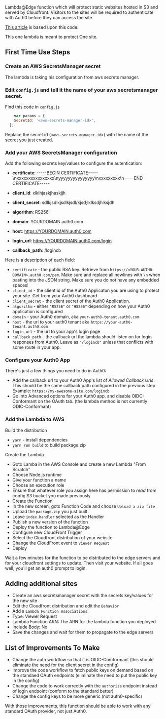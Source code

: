 Lambda@Edge function which will protect static websites hosted in S3 and served by Cloudfront.  Visitors to the sites
will be required to authenticate with Auth0 before they can access the site.

[This article](https://www.experoinc.com/post/serverless-authentication) is based upon this code.

This one lambda is meant to protect One site.

## First Time Use Steps

### Create an AWS SecretsManager secret

The lambda is taking his configuration from aws secrets manager.

### Edit `config.js` and tell it the name of your aws secretsmanager **secret**.

Find this code in `config.js`

```javascript
    var params = {
    SecretId: '<aws-secrets-manager-id>',
  };
```

Replace the secret id (`<aws-secrets-manager-id>`) with the name of the secret you just created.

### Add your AWS SecretsManager configuration

Add the following secrets key/values to configure the autentication:

- **certificate**: -----BEGIN CERTIFICATE-----\nxxxxxxxxxxxxxxxx\nyyyyyyyyyyyyyyy\nxxxxxxxxx\n-----END CERTIFICATE-----

- **client_id**: xlkihjaskjhaskjjh

- **client_secret**: sdlkjsdlkjsdlkjsdl/kjsd;lklksdjhlksjdh

- **algorithm**: RS256

- **domain**: YOURDOMAIN.auth0.com

- **host**: https://YOURDOMAIN.auth0.com

- **login_url**: https://YOURDOMAIN.auth0.com/login

- **callback_path**: /logincb



Here is a description of each field:

* `certificate` - the public RSA key.  Retrieve from `https://<YOUR-AUTH0-DOMAIN>.auth0.com/pem`.  Make sure and replace all newlines with `\n` when pasting into the JSON string.  Make sure you do not have any embedded spaces!
* `client_id` - the client id of the Auth0 Applicaton you are using to protect your site.  Get from your Auth0 dashboard
* `client_secret` - the client secret of the Auth0 Application.
* `algorithm` - either `"RS256"` or `"HS256"` depending on how your Auth0 application is configured
* `domain` - your Auth0 domain, aka `your-auth0-tenant.auth0.com`
* `host` - the url to your auth0 tenant aka `https://your-auth0-tenant.auth0.com`
* `login_url` - the url to your app's login page
* `callback_path` - the callback url the lambda should listen on for login responses from Auth0.  Leave as `"/logincb"` unless that conflicts with some route in your app.

### Configure your Auth0 App

There's just a few things you need to do in Auth0:

* Add the callback url to your Auth0 App's list of *Allowed Callback Urls*.  This should be the same callback path configured in the previous step.  Example: `https://my-awesome-site.com/logincb`
* Go into Advanced options for your Auth0 app, and disable OIDC-Conformant on the OAuth tab.  (the lambda method is not currently ODIC-Conformant)


### Add the Lambda to AWS

Build the distribution
* `yarn` - install dependencies
* `yarn run build` to build package.zip

Create the Lambda

* Goto Lamba in the AWS Console and create a new Lambda "From Scratch"
* Choose Node.js runtime
* Give your function a name
* Choose an execution role
* Ensure that whatever role you assign here has permission to *read* from config S3 bucket you made previously
* Create the Function
* In the new screen, goto Function Code and choose `Upload a zip file`
* Upload the `package.zip` you just built.
* Leave `index.handler` selected as the Handler
* Publish a new version of the function
* Deploy the function to Lambda@Edge
* Configure new CloudFront Trigger
* Select the Cloudfront distribution of your website
* Change the CloudFront event to `Viewer Request`
* Deploy

Wait a few minutes for the function to be distributed to the edge servers and for your cloudfront settings to update.  Then visit your website.  If all goes well, you'll get an auth0 prompt to login.

## Adding additional sites

* Create an aws secretsmanager secret with the secrets key/values for the new site
* Edit the Cloudfront distribution and edit the `Behavior`
* Add a `Lambda Function Associations`:
* Type: Viewer Request
* Lambda Function ARN: The ARN for the lambda function you deployed
* Include Body: No
* Save the changes and wait for them to propagate to the edge servers


## List of Improvements To Make

* Change the auth workflow so that it is OIDC-Comformant (this should eliminate the need for the client secret in the config)
* Improve the code workflow to fetch public keys on demand based on the standaed OAuth endpoints (eliminate the need to put the public key in the config)
* Change the code to work correctly with the `authorize` endpoint instead of login endpoint (conform to the standard better)
* Change the config keys to be more generic (not auth0-specific)

With those improvements, this function should be able to work with any standard OAuth provider, not just Auth0.
